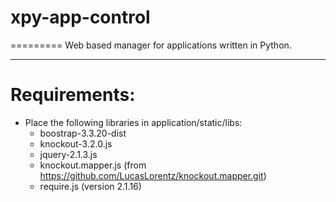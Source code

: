 # xpy-app-control
=========
Web based manager for applications written in Python.

----
# Requirements:
* Place the following libraries in application/static/libs:
	* boostrap-3.3.20-dist
	* knockout-3.2.0.js
	* jquery-2.1.3.js
	* knockout.mapper.js (from https://github.com/LucasLorentz/knockout.mapper.git)
	* require.js (version 2.1.16)